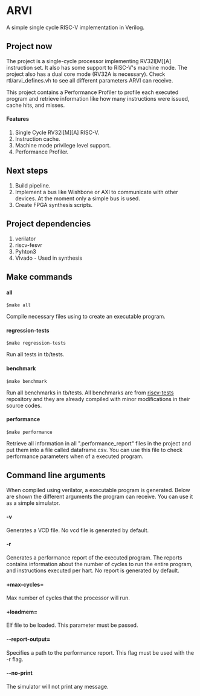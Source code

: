 # ARVI
A simple single cycle RISC-V implementation in Verilog.

## Project now
The project is a single-cycle processor implementing RV32I[M][A] instruction set. It also has some support to RISC-V's machine mode. The project also has a dual core mode (RV32A is necessary). Check rtl/arvi_defines.vh to see all different parameters ARVI can receive.

This project contains a Performance Profiler to profile each executed program and retrieve information like how many instructions were issued, cache hits, and misses.

#### Features

1. Single Cycle RV32I[M][A] RISC-V.
2. Instruction cache.
3. Machine mode privilege level support.
4. Performance Profiler.

## Next steps
1. Build pipeline.
2. Implement a bus like Wishbone or AXI to communicate with other devices. At the moment only a simple bus is used.
3. Create FPGA synthesis scripts.

## Project dependencies
1. verilator
2. riscv-fesvr
3. Pyhton3
4. Vivado - Used in synthesis

## Make commands

#### all
    $make all
Compile necessary files using to create an executable program.

#### regression-tests
    $make regression-tests

Run all tests in tb/tests.

#### benchmark
	$make benchmark

Run all benchmarks in tb/tests. All benchmarks are from [riscv-tests](https://github.com/riscv/riscv-tests) repository and they are already compiled with minor modifications in their source codes.

#### performance
	$make performance

Retrieve all information in all ".performance_report" files in the project and put them into a file called dataframe.csv. You can use this file to check performance parameters when of a executed program.


## Command line arguments

When compiled using verilator, a executable program is generated. Below are shown the different arguments the program can receive. You can use it as a simple simulator.

#### -v
Generates a VCD file. No vcd file is generated by default.

#### -r
Generates a performance report of the executed program. The reports contains information about the number of cycles to run the entire program, and instructions executed per hart. No report is generated by default.

#### +max-cycles=
Max number of cycles that the processor will run.

#### +loadmem=
Elf file to be loaded. This parameter must be passed.

#### --report-output=
Specifies a path to the performance report. This flag must be used with the -r flag. 

#### --no-print
The simulator will not print any message.